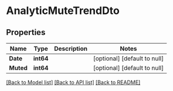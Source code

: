 # AnalyticMuteTrendDto

## Properties
Name | Type | Description | Notes
------------ | ------------- | ------------- | -------------
**Date** | **int64** |  | [optional] [default to null]
**Muted** | **int64** |  | [optional] [default to null]

[[Back to Model list]](../README.md#documentation-for-models) [[Back to API list]](../README.md#documentation-for-api-endpoints) [[Back to README]](../README.md)

